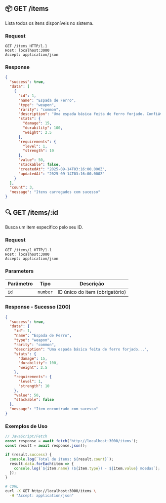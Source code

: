 ## 📦 GET /items

Lista todos os itens disponíveis no sistema.

### Request

```http
GET /items HTTP/1.1
Host: localhost:3000
Accept: application/json
```

### Response

```json
{
  "success": true,
  "data": [
    {
      "id": 1,
      "name": "Espada de Ferro",
      "type": "weapon",
      "rarity": "common",
      "description": "Uma espada básica feita de ferro forjado. Confiável e durável para aventureiros iniciantes.",
      "stats": {
        "damage": 15,
        "durability": 100,
        "weight": 2.5
      },
      "requirements": {
        "level": 1,
        "strength": 10
      },
      "value": 50,
      "stackable": false,
      "createdAt": "2025-09-14T03:16:00.000Z",
      "updatedAt": "2025-09-14T03:16:00.000Z"
    }
  ],
  "count": 3,
  "message": "Itens carregados com sucesso"
}
```

## 🔍 GET /items/:id

Busca um item específico pelo seu ID.

### Request

```http
GET /items/1 HTTP/1.1
Host: localhost:3000
Accept: application/json
```

### Parameters

| Parâmetro | Tipo | Descrição |
|-----------|------|-----------|
| `id` | `number` | ID único do item (obrigatório) |

### Response - Sucesso (200)

```json
{
  "success": true,
  "data": {
    "id": 1,
    "name": "Espada de Ferro",
    "type": "weapon",
    "rarity": "common",
    "description": "Uma espada básica feita de ferro forjado...",
    "stats": {
      "damage": 15,
      "durability": 100,
      "weight": 2.5
    },
    "requirements": {
      "level": 1,
      "strength": 10
    },
    "value": 50,
    "stackable": false
  },
  "message": "Item encontrado com sucesso"
}
```

### Exemplos de Uso

```javascript
// JavaScript/Fetch
const response = await fetch('http://localhost:3000/items');
const result = await response.json();

if (result.success) {
  console.log(`Total de itens: ${result.count}`);
  result.data.forEach(item => {
    console.log(`${item.name} (${item.type}) - ${item.value} moedas`);
  });
}
```

```bash
# cURL
curl -X GET http://localhost:3000/items \
  -H "Accept: application/json"
```